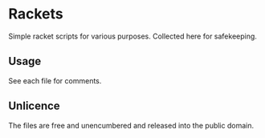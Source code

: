 # Rackets

Simple racket scripts for various purposes. Collected here for safekeeping.

## Usage

See each file for comments.

## Unlicence

The files are free and unencumbered and released into the public domain.

